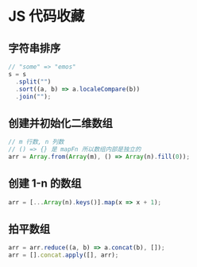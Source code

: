 # JS 代码收藏

## 字符串排序

```js
// "some" => "emos"
s = s
  .split("")
  .sort((a, b) => a.localeCompare(b))
  .join("");
```

## 创建并初始化二维数组

```js
// m 行数, n 列数
// () => {} 是 mapFn 所以数组内部是独立的
arr = Array.from(Array(m), () => Array(n).fill(0));
```

## 创建 1-n 的数组

```js
arr = [...Array(n).keys()].map(x => x + 1);
```

## 拍平数组

```js
arr = arr.reduce((a, b) => a.concat(b), []);
arr = [].concat.apply([], arr);
```
